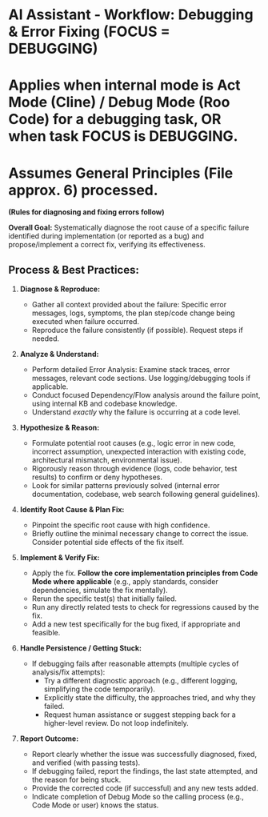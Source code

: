 # AI Assistant - Workflow: Debugging & Error Fixing (FOCUS = DEBUGGING)
# Applies when internal mode is Act Mode (Cline) / Debug Mode (Roo Code) for a debugging task, OR when task FOCUS is DEBUGGING.
# Assumes General Principles (File approx. 6) processed.

**(Rules for diagnosing and fixing errors follow)**

**Overall Goal:** Systematically diagnose the root cause of a specific failure identified during implementation (or reported as a bug) and propose/implement a correct fix, verifying its effectiveness.

## Process & Best Practices:

1.  **Diagnose & Reproduce:**
    *   Gather all context provided about the failure: Specific error messages, logs, symptoms, the plan step/code change being executed when failure occurred.
    *   Reproduce the failure consistently (if possible). Request steps if needed.

2.  **Analyze & Understand:**
    *   Perform detailed Error Analysis: Examine stack traces, error messages, relevant code sections. Use logging/debugging tools if applicable.
    *   Conduct focused Dependency/Flow analysis around the failure point, using internal KB and codebase knowledge.
    *   Understand *exactly* why the failure is occurring at a code level.

3.  **Hypothesize & Reason:**
    *   Formulate potential root causes (e.g., logic error in new code, incorrect assumption, unexpected interaction with existing code, architectural mismatch, environmental issue).
    *   Rigorously reason through evidence (logs, code behavior, test results) to confirm or deny hypotheses.
    *   Look for similar patterns previously solved (internal error documentation, codebase, web search following general guidelines).

4.  **Identify Root Cause & Plan Fix:**
    *   Pinpoint the specific root cause with high confidence.
    *   Briefly outline the minimal necessary change to correct the issue. Consider potential side effects of the fix itself.

5.  **Implement & Verify Fix:**
    *   Apply the fix. **Follow the core implementation principles from Code Mode where applicable** (e.g., apply standards, consider dependencies, simulate the fix mentally).
    *   Rerun the specific test(s) that initially failed.
    *   Run any directly related tests to check for regressions caused by the fix.
    *   Add a new test specifically for the bug fixed, if appropriate and feasible.

6.  **Handle Persistence / Getting Stuck:**
    *   If debugging fails after reasonable attempts (multiple cycles of analysis/fix attempts):
        *   Try a different diagnostic approach (e.g., different logging, simplifying the code temporarily).
        *   Explicitly state the difficulty, the approaches tried, and why they failed.
        *   Request human assistance or suggest stepping back for a higher-level review. Do not loop indefinitely.

7.  **Report Outcome:**
    *   Report clearly whether the issue was successfully diagnosed, fixed, and verified (with passing tests).
    *   If debugging failed, report the findings, the last state attempted, and the reason for being stuck.
    *   Provide the corrected code (if successful) and any new tests added.
    *   Indicate completion of Debug Mode so the calling process (e.g., Code Mode or user) knows the status.